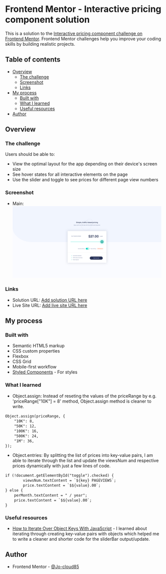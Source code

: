 # Frontend Mentor - Interactive pricing component solution

This is a solution to the [Interactive pricing component challenge on Frontend Mentor](https://www.frontendmentor.io/challenges/interactive-pricing-component-t0m8PIyY8). Frontend Mentor challenges help you improve your coding skills by building realistic projects. 

## Table of contents

- [Overview](#overview)
  - [The challenge](#the-challenge)
  - [Screenshot](#screenshot)
  - [Links](#links)
- [My process](#my-process)
  - [Built with](#built-with)
  - [What I learned](#what-i-learned)
  - [Useful resources](#useful-resources)
- [Author](#author)

## Overview

### The challenge

Users should be able to:

- View the optimal layout for the app depending on their device's screen size
- See hover states for all interactive elements on the page
- Use the slider and toggle to see prices for different page view numbers

### Screenshot

- Main: ![./images/main.png](./images/main.png)

### Links

- Solution URL: [Add solution URL here](https://your-solution-url.com)
- Live Site URL: [Add live site URL here](https://your-live-site-url.com)

## My process

### Built with

- Semantic HTML5 markup
- CSS custom properties
- Flexbox
- CSS Grid
- Mobile-first workflow
- [Styled Components](https://styled-components.com/) - For styles

### What I learned

- Object.assign: Instead of reseting the values of the priceRange by e.g. 'priceRange["10K"] = 8' method, Object.assign method is cleaner to write.

```
Object.assign(priceRange, {
    "10K": 8,
    "50K": 12,
    "100K": 16,
    "500K": 24,
    "1M": 36,
});
```

- Object.entries: By splitting the list of prices into key-value pairs, I am able to iterate through the list and update the viewsNum and respective prices dynamically with just a few lines of code.

```
if (!document.getElementById("toggle").checked) {
        viewsNum.textContent = `${key} PAGEVIEWS`;
        price.textContent = `$${value}.00`;
} else {
    perMonth.textContent = " / year";
    price.textContent = `$${value}.00`;
}
```

### Useful resources

- [How to Iterate Over Object Keys With JavaScript](https://code.tutsplus.com/tutorials/how-to-iterate-over-object-keys-with-javascript--cms-41132) - I learned about iterating through creating key-value pairs with objects which helped me to write a cleaner and shorter code for the sliderBar output/update.

## Author

- Frontend Mentor - [@Jo-cloud85](https://www.frontendmentor.io/profile/Jo-cloud85)
